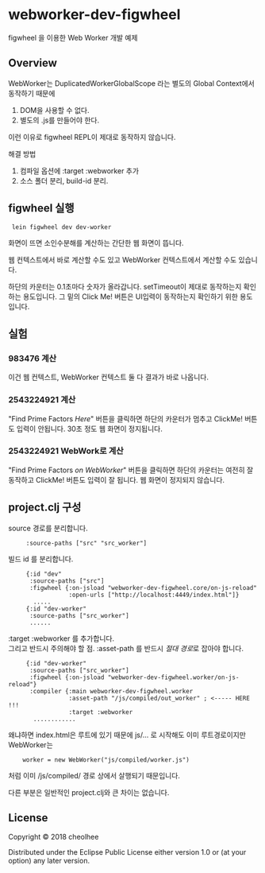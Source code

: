 # webworker-dev-figwheel

figwheel 을 이용한 Web Worker 개발 예제

## Overview ##

WebWorker는 DuplicatedWorkerGlobalScope 라는 별도의 Global Context에서 동작하기 때문에
1. DOM을 사용할 수 없다.
2. 별도의 .js를 만들어야 한다.

이런 이유로 figwheel REPL이 제대로 동작하지 않습니다.

해결 방법
1. 컴파일 옵션에 :target :webworker 추가
2. 소스 폴더 분리, build-id 분리.


## figwheel 실행

     lein figwheel dev dev-worker


화면이 뜨면 소인수분해를 계산하는 간단한 웹 화면이 뜹니다. 

웹 컨텍스트에서 바로 계산할 수도 있고
WebWorker 컨텍스트에서 계산할 수도 있습니다. 

하단의 카운터는 0.1초마다 숫자가 올라갑니다. setTimeout이 제대로 동작하는지 확인하는 용도입니다.
그 밑의 Click Me! 버튼은 UI입력이 동작하는지 확인하기 위한 용도입니다.

## 실험

### 983476 계산

이건 웹 컨텍스트, WebWorker 컨텍스트 둘 다 결과가 바로 나옵니다.

### 2543224921 계산

"Find Prime Factors *Here*" 버튼을 클릭하면 하단의 카운터가 멈추고 ClickMe! 버튼도 입력이 안됩니다.
30초 정도 웹 화면이 정지됩니다.

### 2543224921 WebWork로 계산

"Find Prime Factors *on WebWorker*" 버튼을 클릭하면 하단의 카운터는 여전히 잘 동작하고 ClickMe! 버튼도 입력이 잘 됩니다.
웹 화면이 정지되지 않습니다. 


## project.clj 구성

source 경로를 분리합니다.

         :source-paths ["src" "src_worker"]


빌드 id 를 분리합니다.

         {:id "dev"
          :source-paths ["src"]
          :figwheel {:on-jsload "webworker-dev-figwheel.core/on-js-reload"
                     :open-urls ["http://localhost:4449/index.html"]}
           .....
         {:id "dev-worker"
          :source-paths ["src_worker"]
          ......
          

:target :webworker 를 추가합니다.          
그리고 반드시 주의해야 할 점.  :asset-path 를 반드시 *절대 경로*로 잡아야 합니다.        


         {:id "dev-worker"
          :source-paths ["src_worker"]
          :figwheel {:on-jsload "webworker-dev-figwheel.worker/on-js-reload"}
          :compiler {:main webworker-dev-figwheel.worker
                     :asset-path "/js/compiled/out_worker" ; <----- HERE !!!
                     :target :webworker
           ............


왜냐하면 index.html은 루트에 있기 때문에 js/... 로 시작해도 이미 루트경로이지만
WebWorker는 

        worker = new WebWorker("js/compiled/worker.js")

처럼 이미 /js/compiled/ 경로 상에서 살행되기 때문입니다. 


다른 부분은 일반적인 project.clj와 큰 차이는 없습니다.


## License

Copyright © 2018 cheolhee

Distributed under the Eclipse Public License either version 1.0 or (at your option) any later version.
